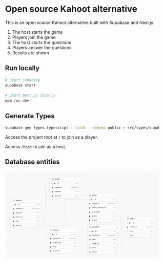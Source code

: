 # Open source Kahoot alternative

This is an open source Kahoot alternative built with Supabase and Next.js.

1. The host starts the game
1. Players join the game
1. The host starts the questions
1. Players answer the questions
1. Results are shown

## Run locally

```sh
# Start Supabase
supabase start

# Start Next.js locally
npm run dev
```

## Generate Types

```sh
supabase gen types typescript --local --schema public > src/types/supabase.ts
```

Access the project root at `/` to join as a player.

Access `/host` to join as a host.


## Database entities

![alt text](image.png)